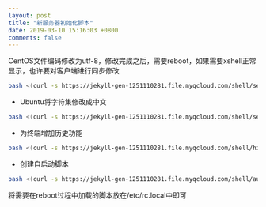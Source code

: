 ```yaml
---
layout: post
title: "新服务器初始化脚本"
date: 2019-03-10 15:16:03 +0800
comments: false
---
```


CentOS文件编码修改为utf-8，修改完成之后，需要reboot，如果需要xshell正常显示，也许要对客户端进行同步修改

```sh
bash <(curl -s https://jekyll-gen-1251110281.file.myqcloud.com/shell/set_locale.sh)
```

- Ubuntu将字符集修改成中文

```sh
bash <(curl -s https://jekyll-gen-1251110281.file.myqcloud.com/shell/set_locale_ubuntu.sh)
```

- 为终端增加历史功能

```sh
bash <(curl -s https://jekyll-gen-1251110281.file.myqcloud.com/shell/history_command.sh)
```

- 创建自启动脚本

```sh
bash <(curl -s https://jekyll-gen-1251110281.file.myqcloud.com/shell/autostart.sh)
```

将需要在reboot过程中加载的脚本放在/etc/rc.local中即可

